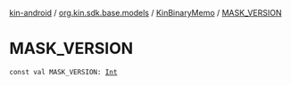 [kin-android](../../index.md) / [org.kin.sdk.base.models](../index.md) / [KinBinaryMemo](index.md) / [MASK_VERSION](./-m-a-s-k_-v-e-r-s-i-o-n.md)

# MASK_VERSION

`const val MASK_VERSION: `[`Int`](https://kotlinlang.org/api/latest/jvm/stdlib/kotlin/-int/index.html)